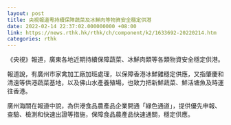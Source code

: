 ```yaml
---
layout: post
title: 央視報道粵持續保障蔬菜及冰鮮肉等物資安全穩定供港
date: 2022-02-14 22:37:02.000000000 +08:00
link: https://news.rthk.hk/rthk/ch/component/k2/1633692-20220214.htm
categories: rthk
---
```


《央視》報道，廣東各地近期持續保障蔬菜、冰鮮肉類等各類物資安全穩定供港。

報道說，有廣州市家禽加工廠加班處理，以保障香港冰鮮雞穩定供應，又指肇慶和清遠等供港蔬菜基地，以及佛山水產養殖場，也致力把新鮮蔬菜、鮮活塘魚及時運往香港。

廣州海關在報道中說，為供港食品農產品企業開通「綠色通道」，提供優先申報、查驗、檢測和快速出證等措施，保障食品農產品快速通關，穩定供應。
